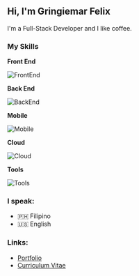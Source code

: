 ## Hi, I'm Gringiemar Felix

I'm a Full-Stack Developer and I like coffee.

### My Skills

**Front End**

![FrontEnd](https://skillicons.dev/icons?i=html,css,sass,js,ts,react,nextjs,bootstrap,tailwind,jquery,vite,webpack)

**Back End**

![BackEnd](https://skillicons.dev/icons?i=php,mysql,laravel,linux)

**Mobile**

![Mobile](https://skillicons.dev/icons?i=react,androidstudio)

**Cloud**

![Cloud](https://skillicons.dev/icons?i=gcp)

**Tools**

![Tools](https://skillicons.dev/icons?i=git,github,vscode)

### I speak:
- 🇵🇭 Filipino
- 🇺🇸 English

### Links:
- [Portfolio](https://gringiemarfelix.com/)
- [Curriculum Vitae](https://gringiemarfelix.com/cv)

<!-- Icons by https://github.com/tandpfun/skill-icons -->
